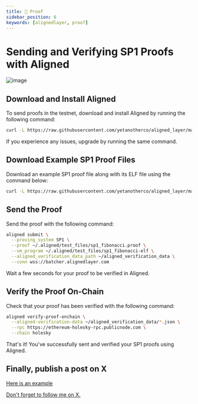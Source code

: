 ```yaml
---
title: 🧾 Proof
sidebar_position: 6
keywords: [alignedlayer, proof]
---
```


# Sending and Verifying SP1 Proofs with Aligned

![image](https://github.com/blackowltr/blackowltr.github.io/assets/107190154/e8c0f6fc-866e-4934-9173-5a0770b533ea)

## Download and Install Aligned

To send proofs in the testnet, download and install Aligned by running the following command:

```bash
curl -L https://raw.githubusercontent.com/yetanotherco/aligned_layer/main/batcher/aligned/install_aligned.sh | bash
```

If you experience any issues, upgrade by running the same command.

## Download Example SP1 Proof Files

Download an example SP1 proof file along with its ELF file using the command below:

```bash
curl -L https://raw.githubusercontent.com/yetanotherco/aligned_layer/main/batcher/aligned/get_proof_test_files.sh | bash
```

## Send the Proof

Send the proof with the following command:

```bash
aligned submit \
  --proving_system SP1 \
  --proof ~/.aligned/test_files/sp1_fibonacci.proof \
  --vm_program ~/.aligned/test_files/sp1_fibonacci-elf \
  --aligned_verification_data_path ~/aligned_verification_data \
  --conn wss://batcher.alignedlayer.com
```

Wait a few seconds for your proof to be verified in Aligned.

## Verify the Proof On-Chain

Check that your proof has been verified with the following command:

```bash
aligned verify-proof-onchain \
  --aligned-verification-data ~/aligned_verification_data/*.json \
  --rpc https://ethereum-holesky-rpc.publicnode.com \
  --chain holesky
```

That's it! You've successfully sent and verified your SP1 proofs using Aligned.

## Finally, publish a post on X

[Here is an example](https://x.com/brsbtc/status/1802985853112750467)

[Don't forget to follow me on X.](https://x.com/brsbtc)
